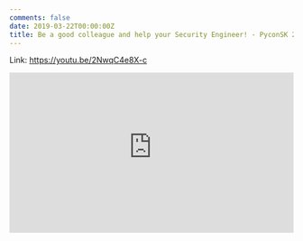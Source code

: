 ```yaml
---
comments: false
date: 2019-03-22T00:00:00Z
title: Be a good colleague and help your Security Engineer! - PyconSK 2019 (EN)
---
```


Link: https://youtu.be/2NwqC4e8X-c

<div style="position: relative; padding-bottom: 56.25%; height: 0; overflow: hidden;">
  <iframe src="https://www.youtube-nocookie.com/embed/2NwqC4e8X-c" style="position: absolute; top: 0; left: 0; width: 100%; height: 100%; border:0;" allowfullscreen title="Adam Števko - Be a good colleague and help your Security Engineer!"></iframe>
</div>